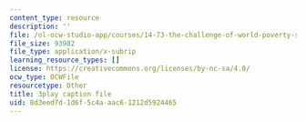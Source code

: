 ```yaml
---
content_type: resource
description: ''
file: /ol-ocw-studio-app/courses/14-73-the-challenge-of-world-poverty-spring-2011/8d3eed7d1d6f5c4aaac61212d5924465_nc7dDE4_3zs.vtt
file_size: 93982
file_type: application/x-subrip
learning_resource_types: []
license: https://creativecommons.org/licenses/by-nc-sa/4.0/
ocw_type: OCWFile
resourcetype: Other
title: 3play caption file
uid: 8d3eed7d-1d6f-5c4a-aac6-1212d5924465
---
```

